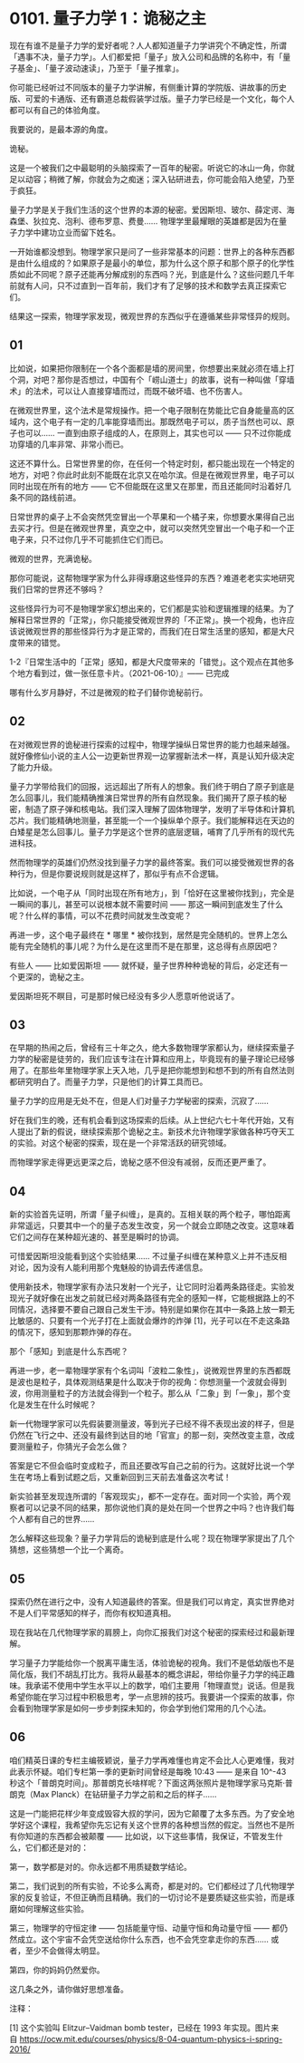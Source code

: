 # 0101. 量子力学 1：诡秘之主

现在有谁不是量子力学的爱好者呢？人人都知道量子力学讲究个不确定性，所谓「遇事不决，量子力学」。人们都爱把「量子」放入公司和品牌的名称中，有「量子基金」、「量子波动速读」，乃至于「量子推拿」。

你可能已经听过不同版本的量子力学讲解，有侧重计算的学院版、讲故事的历史版、可爱的卡通版、还有霸道总裁假装学过版。量子力学已经是一个文化，每个人都可以有自己的体验角度。

我要说的，是最本源的角度。

诡秘。

这是一个被我们之中最聪明的头脑探索了一百年的秘密。听说它的冰山一角，你就足以动容；稍微了解，你就会为之痴迷；深入钻研进去，你可能会陷入绝望，乃至于疯狂。

量子力学是关于我们生活的这个世界的本源的秘密。爱因斯坦、玻尔、薛定谔、海森堡、狄拉克、泡利、德布罗意、费曼…… 物理学里最耀眼的英雄都是因为在量子力学中建功立业而留下姓名。

一开始谁都没想到。物理学家只是问了一些非常基本的问题：世界上的各种东西都是由什么组成的？如果原子是最小的单位，那为什么这个原子和那个原子的化学性质如此不同呢？原子还能再分解成别的东西吗？光，到底是什么？这些问题几千年前就有人问，只不过直到一百年前，我们才有了足够的技术和数学去真正探索它们。

结果这一探索，物理学家发现，微观世界的东西似乎在遵循某些非常怪异的规则。

## 01

比如说，如果把你限制在一个各个面都是墙的房间里，你想要出来就必须在墙上打个洞，对吧？那你是否想过，中国有个「崂山道士」的故事，说有一种叫做「穿墙术」的法术，可以让人直接穿墙而过，而既不破坏墙、也不伤害人。

在微观世界里，这个法术是常规操作。把一个电子限制在势能比它自身能量高的区域内，这个电子有一定的几率能穿墙而出。那既然电子可以，质子当然也可以、原子也可以…… 一直到由原子组成的人，在原则上，其实也可以 —— 只不过你能成功穿墙的几率非常、非常小而已。

这还不算什么。日常世界里的你，在任何一个特定时刻，都只能出现在一个特定的地方，对吧？你此时此刻不能既在北京又在哈尔滨。但是在微观世界里，电子可以同时出现在所有的地方 —— 它不但能既在这里又在那里，而且还能同时沿着好几条不同的路线前进。

日常世界的桌子上不会突然凭空冒出一个苹果和一个橘子来，你想要水果得自己出去买才行。但是在微观世界里，真空之中，就可以突然凭空冒出一个电子和一个正电子来，只不过你几乎不可能抓住它们而已。

微观的世界，充满诡秘。

那你可能说，这帮物理学家为什么非得琢磨这些怪异的东西？难道老老实实地研究我们日常的世界还不够吗？

这些怪异行为可不是物理学家幻想出来的，它们都是实验和逻辑推理的结果。为了解释日常世界的「正常」，你只能接受微观世界的「不正常」。换一个视角，也许应该说微观世界的那些怪异行为才是正常的，而我们在日常生活里的感知，都是大尺度带来的错觉。

1-2『日常生活中的「正常」感知，都是大尺度带来的「错觉」。这个观点在其他多个地方看到过，做一张任意卡片。（2021-06-10）』—— 已完成

哪有什么岁月静好，不过是微观的粒子们替你诡秘前行。

## 02

在对微观世界的诡秘进行探索的过程中，物理学操纵日常世界的能力也越来越强。就好像修仙小说的主人公一边更新世界观一边掌握新法术一样，真是认知升级决定了能力升级。

量子力学带给我们的回报，远远超出了所有人的想象。我们终于明白了原子到底是怎么回事儿，我们能精确推演日常世界的所有自然现象。我们揭开了原子核的秘密，制造了原子弹和核电站。我们深入理解了固体物理学，发明了半导体和计算机芯片。我们能精确地测量，甚至能一个一个操纵单个原子。我们能解释远在天边的白矮星是怎么回事儿。量子力学是这个世界的底层逻辑，哺育了几乎所有的现代先进科技。

然而物理学的英雄们仍然没找到量子力学的最终答案。我们可以接受微观世界的各种行为，但是你要说规则就是这样了，那似乎有点不合逻辑。

比如说，一个电子从「同时出现在所有地方」，到「恰好在这里被你找到」，完全是一瞬间的事儿，甚至可以说根本就不需要时间 —— 那这一瞬间到底发生了什么呢？什么样的事情，可以不花费时间就发生改变呢？

再进一步，这个电子最终在 * 哪里 * 被你找到，居然是完全随机的。世界上怎么能有完全随机的事儿呢？为什么是在这里而不是在那里，这总得有点原因吧？

有些人 —— 比如爱因斯坦 —— 就怀疑，量子世界种种诡秘的背后，必定还有一个更深的，诡秘之主。

爱因斯坦死不瞑目，可是那时候已经没有多少人愿意听他说话了。

## 03

在早期的热闹之后，曾经有三十年之久，绝大多数物理学家都认为，继续探索量子力学的秘密是徒劳的，我们应该专注在计算和应用上，毕竟现有的量子理论已经够用了。在那些年里物理学家上天入地，几乎是把你能想到和想不到的所有自然法则都研究明白了。而量子力学，只是他们的计算工具而已。

量子力学的应用是无处不在，但是人们对量子力学秘密的探索，沉寂了……

好在我们生的晚，还有机会看到这场探索的后续。从上世纪六七十年代开始，又有人提出了新的假说，继续探索那个诡秘之主。新技术允许物理学家做各种巧夺天工的实验。对这个秘密的探索，现在是一个非常活跃的研究领域。

而物理学家走得更远更深之后，诡秘之感不但没有减弱，反而还更严重了。

## 04

新的实验首先证明，所谓「量子纠缠」，是真的。互相关联的两个粒子，哪怕距离非常遥远，只要其中一个的量子态发生改变，另一个就会立即随之改变。这意味着它们之间存在某种超光速的、甚至是瞬时的协调。

可惜爱因斯坦没能看到这个实验结果…… 不过量子纠缠在某种意义上并不违反相对论，因为没有人能利用那个鬼魅般的协调去传递信息。

使用新技术，物理学家有办法只发射一个光子，让它同时沿着两条路径走。实验发现光子就好像在出发之前就已经对两条路径有完全的感知一样，它能根据路上的不同情况，选择要不要自己跟自己发生干涉。特别是如果你在其中一条路上放一颗无比敏感的、只要有一个光子打在上面就会爆炸的炸弹 [1]，光子可以在不走这条路的情况下，感知到那颗炸弹的存在。

那个「感知」到底是什么东西呢？

再进一步，老一辈物理学家有个名词叫「波粒二象性」，说微观世界里的东西都既是波也是粒子，具体观测结果是什么取决于你的视角：你想测量一个波就会得到波，你用测量粒子的方法就会得到一个粒子。那么从「二象」到「一象」，那个变化是发生在什么时候呢？

新一代物理学家可以先假装要测量波，等到光子已经不得不表现出波的样子，但是仍然在飞行之中、还没有最终到达目的地「官宣」的那一刻，突然改变主意，改成要测量粒子，你猜光子会怎么做？

答案是它不但会临时变成粒子，而且还要改写自己之前的行为。这就好比说一个学生在考场上看到试题之后，又重新回到三天前去准备这次考试！

新实验甚至发现连所谓的「客观现实」，都不一定存在。面对同一个实验，两个观察者可以记录不同的结果，那你说他们真的是处在同一个世界之中吗？也许我们每个人都有自己的世界……

怎么解释这些现象？量子力学背后的诡秘到底是什么呢？现在物理学家提出了几个猜想，这些猜想一个比一个离奇。

## 05

探索仍然在进行之中，没有人知道最终的答案。但是我们可以肯定，真实世界绝对不是人们平常感知的样子，而你有权知道真相。

现在我站在几代物理学家的肩膀上，向你汇报我们对这个秘密的探索经过和最新理解。

学习量子力学能给你一个脱离平庸生活，体验诡秘的视角。我们不是低幼版也不是简化版，我们不胡乱打比方。我将从最基本的概念讲起，带给你量子力学的纯正趣味。我承诺不使用中学生水平以上的数学，咱们主要用「物理直觉」说话。但是我希望你能在学习过程中积极思考，学一点思辨的技巧。我要讲一个探索的故事，你会看到物理学家是如何一步步刺探未知的，你会学到他们常用的几个心法。

## 06

咱们精英日课的专栏主编筱颖说，量子力学再难懂也肯定不会比人心更难懂，我对此表示怀疑。咱们专栏第一季的更新时间曾经是每晚 10:43 —— 是来自 10^-43 秒这个「普朗克时间」。那普朗克长啥样呢？下面这两张照片是物理学家马克斯·普朗克（Max Planck）在钻研量子力学之前和之后的样子……

这是一门能把花样少年变成毁容大叔的学问，因为它颠覆了太多东西。为了安全地学好这个课程，我希望你先忘记有关这个世界的各种想当然的假定。当然也不是所有你知道的东西都会被颠覆 —— 比如说，以下这些事情，我保证，不管发生什么，它们都还是对的：

第一，数学都是对的。你永远都不用质疑数学结论。

第二，我们说到的所有实验，不论多么离奇，都是对的。它们都经过了几代物理学家的反复验证，不但正确而且精确。我们的一切讨论不是要质疑这些实验，而是琢磨如何理解这些实验。

第三，物理学的守恒定律 —— 包括能量守恒、动量守恒和角动量守恒 —— 都仍然成立。这个宇宙不会凭空送给你什么东西，也不会凭空拿走你的东西…… 或者，至少不会做得太明显。

第四，你的妈妈仍然爱你。

这几条之外，请你做好思想准备。

注释：

[1] 这个实验叫 Elitzur–Vaidman bomb tester，已经在 1993 年实现。图片来自 https://ocw.mit.edu/courses/physics/8-04-quantum-physics-i-spring-2016/
